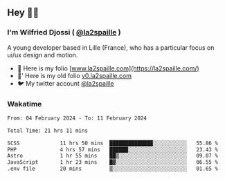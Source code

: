 ## Hey 👋🏾
### I'm Wilfried Djossi ( <a href="https://twitter.com/la2spaille/" target="_blank">@la2spaille</a> )
A young developer based in Lille (France), who has a particular focus on ui/ux design and motion.

- 🎨 Here is my folio [www.la2spaille.com](https://la2spaille.com/)
- 🎨' Here is my old folio [v0.la2spaille.com](https://v0.la2spaille.com/)
- 🐦 My twitter account [@la2spaille](https://twitter.com/la2spaille/)

### Wakatime
<!--START_SECTION:waka-->

```txt
From: 04 February 2024 - To: 11 February 2024

Total Time: 21 hrs 11 mins

SCSS             11 hrs 50 mins  ██████████████░░░░░░░░░░░   55.86 %
PHP              4 hrs 57 mins   ██████░░░░░░░░░░░░░░░░░░░   23.43 %
Astro            1 hr 55 mins    ██▒░░░░░░░░░░░░░░░░░░░░░░   09.07 %
JavaScript       1 hr 23 mins    █▓░░░░░░░░░░░░░░░░░░░░░░░   06.55 %
.env file        20 mins         ▒░░░░░░░░░░░░░░░░░░░░░░░░   01.65 %
```

<!--END_SECTION:waka-->
<!--
**la2spaille/la2spaille** is a ✨ _special_ ✨ repository because its `README.md` (this file) appears on your GitHub profile.

Here are some ideas to get you started:

- 🔭 I’m currently working on ...
- 🌱 I’m currently learning ...
- 👯 I’m looking to collaborate on ...
- 🤔 I’m looking for help with ...
- 💬 Ask me about ...
- 📫 How to reach me: ...
- 😄 Pronouns: ...
- ⚡ Fun fact: ...
-->
